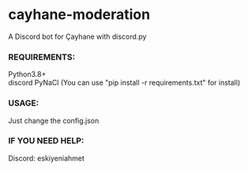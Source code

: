 # cayhane-moderation
A Discord bot for Çayhane with discord.py

### REQUIREMENTS:
Python3.8+   
discord
PyNaCl
(You can use "pip install -r requirements.txt" for install)

### USAGE:
Just change the config.json

### IF YOU NEED HELP:
Discord: eskiyeniahmet